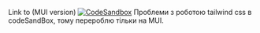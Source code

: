 Link to (MUI version)
[![CodeSandbox](https://image4.owler.com/logo/codesandbox_owler_20190520_073046_original.png)](https://codesandbox.io/s/test-task-list-kgy6xv)
Проблеми з роботою tailwind css в codeSandBox, тому перероблю тільки на MUI. 
